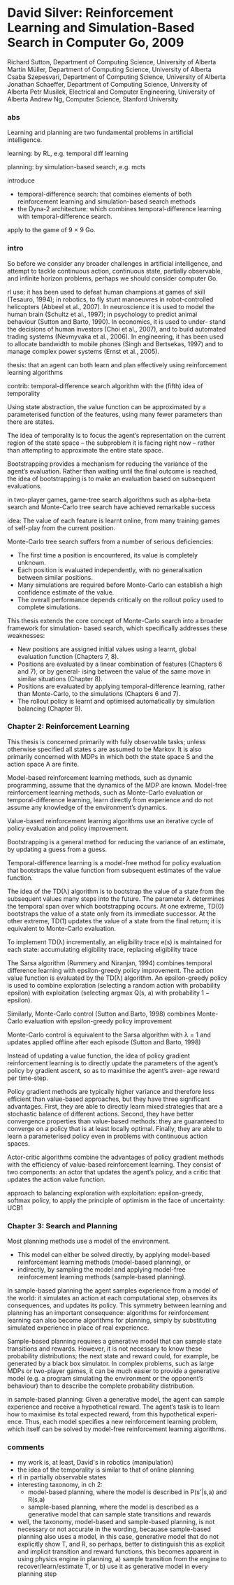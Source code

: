 # David Silver: Reinforcement Learning and Simulation-Based Search in Computer Go, 2009

Richard Sutton, Department of Computing Science, University of Alberta
Martin Müller, Department of Computing Science, University of Alberta
Csaba Szepesvari, Department of Computing Science, University of Alberta
Jonathan Schaeffer, Department of Computing Science, University of Alberta
Petr Musilek, Electrical and Computer Engineering, University of Alberta
Andrew Ng, Computer Science, Stanford University

### abs
Learning and planning are two fundamental problems in artificial intelligence.

learning:
    by RL, e.g. temporal diff learning

planning:
    by simulation-based search, e.g. mcts

introduce
* temporal-difference search:
that combines elements of both
reinforcement learning and simulation-based search methods
* the Dyna-2 architecture:
which combines temporal-difference learning with temporal-difference search.

apply to the game of 9 × 9 Go.

### intro
So before we consider any broader challenges in artificial intelligence, and
attempt to tackle continuous action, continuous state, partially observable, and infinite horizon problems, perhaps we
should consider computer Go.

rl use:
it has been used to defeat human champions at
games of skill (Tesauro, 1994); in robotics, to fly stunt manoeuvres in robot-controlled helicopters
(Abbeel et al., 2007). In neuroscience it is used to model the human brain (Schultz et al., 1997); in
psychology to predict animal behaviour (Sutton and Barto, 1990). In economics, it is used to under-
stand the decisions of human investors (Choi et al., 2007), and to build automated trading systems
(Nevmyvaka et al., 2006). In engineering, it has been used to allocate bandwidth to mobile phones
(Singh and Bertsekas, 1997) and to manage complex power systems (Ernst et al., 2005).

thesis:
that an agent can both learn and plan effectively using reinforcement learning algorithms

contrib:
temporal-difference search algorithm
with the (fifth) idea of temporality

Using state abstraction, the value function can be approximated by a parameterised function
of the features, using many fewer parameters than there are states.

The idea of temporality
is to focus the agent’s representation on the current region of the state space – the subproblem it is
facing right now – rather than attempting to approximate the entire state space.

Bootstrapping provides a mechanism for reducing the variance of the agent’s
evaluation. Rather than waiting until the final outcome is reached, the idea of bootstrapping is to
make an evaluation based on subsequent evaluations.

in two-player games,
game-tree search algorithms such as alpha-beta search and Monte-Carlo tree search have achieved remarkable success

idea:
The value of each feature is learnt online, from many training games of self-play from the current position.

Monte-Carlo tree search suffers from a number of
serious deficiencies:
* The first time a position is encountered, its value is completely unknown.
* Each position is evaluated independently, with no generalisation between similar positions.
* Many simulations are required before Monte-Carlo can establish a high confidence estimate
of the value.
* The overall performance depends critically on the rollout policy used to complete simulations.

This thesis extends the core concept of Monte-Carlo search into a broader framework for simulation- based search, which specifically addresses these weaknesses:
* New positions are assigned initial values using a learnt, global evaluation function (Chapters
7, 8).
* Positions are evaluated by a linear combination of features (Chapters 6 and 7), or by general-
ising between the value of the same move in similar situations (Chapter 8).
* Positions are evaluated by applying temporal-difference learning, rather than Monte-Carlo, to
the simulations (Chapters 6 and 7).
* The rollout policy is learnt and optimised automatically by simulation balancing (Chapter 9).

### Chapter 2: Reinforcement Learning
This thesis is concerned primarily with fully observable tasks;
unless otherwise specified all states s are assumed to be Markov. It is also primarily concerned with
MDPs in which both the state space S and the action space A are finite.

Model-based reinforcement learning methods, such as dynamic programming, assume that the
dynamics of the MDP are known. Model-free reinforcement learning methods, such as Monte-Carlo
evaluation or temporal-difference learning, learn directly from experience and do not assume any
knowledge of the environment’s dynamics.

Value-based reinforcement learning algorithms use an iterative cycle of policy evaluation and policy improvement.

Bootstrapping is a general method for reducing the variance of an estimate, by updating a guess from a guess.

Temporal-difference learning is a model-free method for policy evaluation that bootstraps
the value function from subsequent estimates of the value function.

The idea of the TD(λ) algorithm is to bootstrap the value of a state from the subsequent values
many steps into the future. The parameter λ determines the temporal span over which bootstrapping
occurs. At one extreme, TD(0) bootstraps the value of a state only from its immediate successor.
At the other extreme, TD(1) updates the value of a state from the final return; it is equivalent to
Monte-Carlo evaluation.

To implement TD(λ) incrementally, an eligibility trace e(s) is maintained for each state:
accumulating eligibility trace,
replacing eligibility trace

The Sarsa algorithm (Rummery and Niranjan, 1994) combines temporal difference learning with
epsilon-greedy policy improvement. The action value function is evaluated by the TD(λ) algorithm. An
epsilon-greedy policy is used to combine exploration (selecting a random action with probability epsilon) with
exploitation (selecting argmax Q(s, a) with probability 1 − epsilon).

Similarly, Monte-Carlo control (Sutton and Barto, 1998) combines Monte-Carlo evaluation with
epsilon-greedy policy improvement

Monte-Carlo control is equivalent to the Sarsa algorithm with λ = 1 and updates applied offline after each episode (Sutton and Barto, 1998)

Instead of updating a value function, the idea of policy gradient reinforcement learning is to directly
update the parameters of the agent’s policy by gradient ascent, so as to maximise the agent’s aver-
age reward per time-step.

Policy gradient methods are typically higher variance and therefore less
efficient than value-based approaches, but they have three significant advantages. First, they are
able to directly learn mixed strategies that are a stochastic balance of different actions. Second, they
have better convergence properties than value-based methods: they are guaranteed to converge on a
policy that is at least locally optimal. Finally, they are able to learn a parameterised policy even in
problems with continuous action spaces.

Actor-critic algorithms combine the advantages of policy gradient methods with the efficiency of value-based reinforcement learning.
They consist of two components: an actor that updates the
agent’s policy, and a critic that updates the action value function.

approach to balancing exploration with exploitation:
epsilon-greedy, softmax policy, to apply the principle of optimism in the face of uncertainty: UCB1

### Chapter 3: Search and Planning
Most planning methods use a model of the environment.
* This model can either be solved directly, by applying model-based reinforcement learning methods (model-based planning), or
* indirectly, by sampling the model and applying model-free reinforcement learning methods (sample-based planning).

In sample-based planning
the agent samples experience from a model of the world: it simulates an action at each computational step, observes its consequences, and updates its policy. This symmetry between learning
and planning has an important consequence: algorithms for reinforcement learning can also become
algorithms for planning, simply by substituting simulated experience in place of real experience.

Sample-based planning requires a generative model that can sample state transitions and rewards. However, it is not necessary to know these probability distributions;
the next state and reward could, for example, be generated by a black box simulator. In complex
problems, such as large MDPs or two-player games, it can be much easier to provide a generative
model (e.g. a program simulating the environment or the opponent’s behaviour) than to describe the
complete probability distribution.

in sample-based planning:
Given a generative model, the agent can sample experience and receive a hypothetical reward.
The agent’s task is to learn how to maximise its total expected reward, from this hypothetical experi-
ence. Thus, each model specifies a new reinforcement learning problem, which itself can be solved
by model-free reinforcement learning algorithms.

### comments
* my work is, at least, David's in robotics (manipulation)
* the idea of the temporality is similar to that of online planning
* rl in partially observable states
* interesting taxonomy, in ch 2:
    * model-based planning, where the model is described in P(s'|s,a) and R(s,a)
    * sample-based planning, where the model is described as a generative model that can sample state transitions and rewards
* well, the taxonomy, model-based and sample-based planning, is not necessary or not accurate in the wording, becauase sample-based planning also uses a model, in this case, generative model that do not explicitly show T, and R, so perhaps, better to distinguish this as explicit and implicit transition and reward functions,
this becomes apparent in using physics engine in planning,
a) sample transition from the engine to recover/learn/estimate T, or
b) use it as generative model in every planning step
